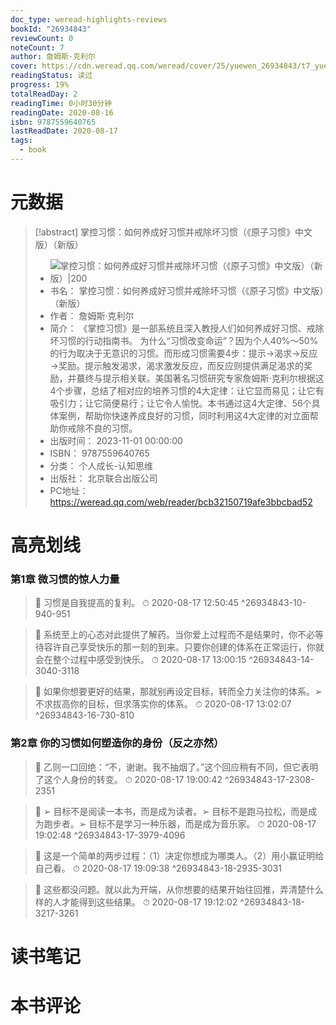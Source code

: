 ```yaml
---
doc_type: weread-highlights-reviews
bookId: "26934843"
reviewCount: 0
noteCount: 7
author: 詹姆斯·克利尔
cover: https://cdn.weread.qq.com/weread/cover/25/yuewen_26934843/t7_yuewen_269348431702464198.jpg
readingStatus: 读过
progress: 19%
totalReadDay: 2
readingTime: 0小时30分钟
readingDate: 2020-08-16
isbn: 9787559640765
lastReadDate: 2020-08-17
tags:
  - book
---
```

# 元数据
> [!abstract] 掌控习惯：如何养成好习惯并戒除坏习惯（《原子习惯》中文版）（新版）
> - ![ 掌控习惯：如何养成好习惯并戒除坏习惯（《原子习惯》中文版）（新版）|200](https://cdn.weread.qq.com/weread/cover/25/yuewen_26934843/t7_yuewen_269348431702464198.jpg)
> - 书名： 掌控习惯：如何养成好习惯并戒除坏习惯（《原子习惯》中文版）（新版）
> - 作者： 詹姆斯·克利尔
> - 简介： 《掌控习惯》是一部系统且深入教授人们如何养成好习惯、戒除坏习惯的行动指南书。
为什么“习惯改变命运”？因为个人40%～50%的行为取决于无意识的习惯。而形成习惯需要4步：提示→渴求→反应→奖励。提示触发渴求，渴求激发反应，而反应则提供满足渴求的奖励，并蕞终与提示相关联。美国著名习惯研究专家詹姆斯·克利尔根据这4个步骤，总结了相对应的培养习惯的4大定律：让它显而易见；让它有吸引力；让它简便易行；让它令人愉悦。本书通过这4大定律、56个具体案例，帮助你快速养成良好的习惯，同时利用这4大定律的对立面帮助你戒除不良的习惯。
> - 出版时间： 2023-11-01 00:00:00
> - ISBN： 9787559640765
> - 分类： 个人成长-认知思维
> - 出版社： 北京联合出版公司
> - PC地址：https://weread.qq.com/web/reader/bcb32150719afe3bbcbad52

# 高亮划线

### 第1章 微习惯的惊人力量

> 📌 习惯是自我提高的复利。 
> ⏱ 2020-08-17 12:50:45 ^26934843-10-940-951

> 📌 系统至上的心态对此提供了解药。当你爱上过程而不是结果时，你不必等待容许自己享受快乐的那一刻的到来。只要你创建的体系在正常运行，你就会在整个过程中感受到快乐。 
> ⏱ 2020-08-17 13:00:15 ^26934843-14-3040-3118

> 📌 如果你想要更好的结果，那就别再设定目标，转而全力关注你的体系。➢ 不求拔高你的目标，但求落实你的体系。 
> ⏱ 2020-08-17 13:02:07 ^26934843-16-730-810

### 第2章 你的习惯如何塑造你的身份（反之亦然）

> 📌 乙则一口回绝：“不，谢谢。我不抽烟了。”这个回应稍有不同，但它表明了这个人身份的转变。 
> ⏱ 2020-08-17 19:00:42 ^26934843-17-2308-2351

> 📌 ➢ 目标不是阅读一本书，而是成为读者。➢ 目标不是跑马拉松，而是成为跑步者。➢ 目标不是学习一种乐器，而是成为音乐家。 
> ⏱ 2020-08-17 19:02:48 ^26934843-17-3979-4096

> 📌 这是一个简单的两步过程：（1）决定你想成为哪类人。（2）用小赢证明给自己看。 
> ⏱ 2020-08-17 19:09:38 ^26934843-18-2935-3031

> 📌 这些都没问题。就以此为开端，从你想要的结果开始往回推，弄清楚什么样的人才能得到这些结果。 
> ⏱ 2020-08-17 19:12:02 ^26934843-18-3217-3261

# 读书笔记

# 本书评论

